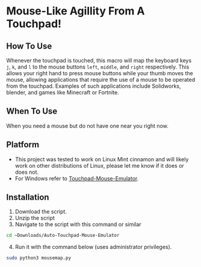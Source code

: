 # Mouse-Like Agillity From A Touchpad!

## How To Use
Whenever the touchpad is touched, this macro will map the keyboard keys `j`, `k`, and `l` to the mouse buttons `left`, `middle`, and `right` respectively. 
This allows your right hand to press mouse buttons while your thumb moves the mouse, allowing applications that require the use of a mouse to be operated from the touchpad. Examples of such applications include Solidworks, blender, and games like Minecraft or Fortnite.

## When To Use
When you need a mouse but do not have one near you right now.

## Platform
- This project was tested to work on Linux Mint cinnamon and will likely work on other distributions of Linux, please let me know if it does or does not.
- For Windows refer to [Touchpad-Mouse-Emulator](https://github.com/SP4CEBARsystems/Touchpad-Mouse-Emulator).

## Installation
1. Download the script.
2. Unzip the script
3. Navigate to the script with this command or similar
  ```sh
  cd ~Downloads/Auto-Touchpad-Mouse-Emulator
  ```
4. Run it with the command below (uses administrator privileges).
  ```sh
  sudo python3 mousemap.py
  ```
